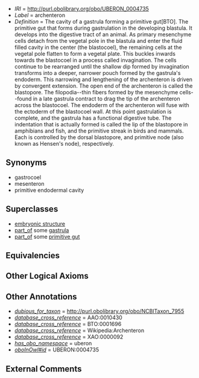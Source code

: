  * *IRI* = http://purl.obolibrary.org/obo/UBERON_0004735
 * *Label* = archenteron
 * *Definition* = The cavity of a gastrula forming a primitive gut[BTO]. The primitive gut that forms during gastrulation in the developing blastula. It develops into the digestive tract of an animal. As primary mesenchyme cells detach from the vegetal pole in the blastula and enter the fluid filled cavity in the center (the blastocoel), the remaining cells at the vegetal pole flatten to form a vegetal plate. This buckles inwards towards the blastocoel in a process called invagination. The cells continue to be rearranged until the shallow dip formed by invagination transforms into a deeper, narrower pouch formed by the gastrula's endoderm. This narrowing and lengthening of the archenteron is driven by convergent extension. The open end of the archenteron is called the blastopore. The filopodia--thin fibers formed by the mesenchyme cells--found in a late gastrula contract to drag the tip of the archenteron across the blastocoel. The endoderm of the archenteron will fuse with the ectoderm of the blastocoel wall. At this point gastrulation is complete, and the gastrula has a functional digestive tube. The indentation that is actually formed is called the lip of the blastopore in amphibians and fish, and the primitive streak in birds and mammals. Each is controlled by the dorsal blastopore, and primitive node (also known as Hensen's node), respectively.

## Synonyms

 * gastrocoel
 * mesenteron
 * primitive endodermal cavity

## Superclasses

 * [embryonic structure](../../UBERON/50/UBERON_0002050.md)
 * [part_of](../../BFO/50/BFO_0000050.md) some [gastrula](../../UBERON/34/UBERON_0004734.md)
 * [part_of](../../BFO/50/BFO_0000050.md) some [primitive gut](../../UBERON/26/UBERON_0007026.md)

## Equivalencies


## Other Logical Axioms


## Other Annotations

 * *[dubious_for_taxon](../../core#dubious/on/core#dubious_for_taxon.md)* = http://purl.obolibrary.org/obo/NCBITaxon_7955
 * *[database_cross_reference](../../ef/oboInOwl#hasDbXref.md)* = AAO:0010430
 * *[database_cross_reference](../../ef/oboInOwl#hasDbXref.md)* = BTO:0001696
 * *[database_cross_reference](../../ef/oboInOwl#hasDbXref.md)* = Wikipedia:Archenteron
 * *[database_cross_reference](../../ef/oboInOwl#hasDbXref.md)* = XAO:0000092
 * *[has_obo_namespace](../../ce/oboInOwl#hasOBONamespace.md)* = uberon
 * *[oboInOwl#id](../../id/oboInOwl#id.md)* = UBERON:0004735

## External Comments

